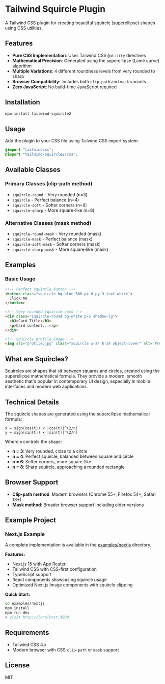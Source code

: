 # Tailwind Squircle Plugin

A Tailwind CSS plugin for creating beautiful squircle (superellipse) shapes using CSS utilities.

## Features

- **Pure CSS Implementation**: Uses Tailwind CSS `@utility` directives
- **Mathematical Precision**: Generated using the superellipse (Lamé curve) algorithm
- **Multiple Variations**: 4 different roundness levels from very rounded to sharp
- **Browser Compatibility**: Includes both `clip-path` and `mask` variants
- **Zero JavaScript**: No build-time JavaScript required

## Installation

```bash
npm install tailwind-squircle2
```

## Usage

Add the plugin to your CSS file using Tailwind CSS import system:

```css
@import "tailwindcss";
@import "tailwind-squircle2/css";
```

## Available Classes

### Primary Classes (clip-path method)
- `squircle-round` - Very rounded (n=3)
- `squircle` - Perfect balance (n=4)
- `squircle-soft` - Softer corners (n=6)
- `squircle-sharp` - More square-like (n=8)

### Alternative Classes (mask method)
- `squircle-round-mask` - Very rounded (mask)
- `squircle-mask` - Perfect balance (mask)
- `squircle-soft-mask` - Softer corners (mask)  
- `squircle-sharp-mask` - More square-like (mask)

## Examples

### Basic Usage

```html
<!-- Perfect squircle button -->
<button class="squircle bg-blue-500 px-6 py-3 text-white">
  Click me
</button>

<!-- Very rounded squircle card -->
<div class="squircle-round bg-white p-6 shadow-lg">
  <h3>Card Title</h3>
  <p>Card content...</p>
</div>

<!-- Squircle profile image -->
<img src="profile.jpg" class="squircle w-24 h-24 object-cover" alt="Profile" />
```

## What are Squircles?

Squircles are shapes that sit between squares and circles, created using the superellipse mathematical formula. They provide a modern, smooth aesthetic that's popular in contemporary UI design, especially in mobile interfaces and modern web applications.

## Technical Details

The squircle shapes are generated using the superellipse mathematical formula:

```
x = sign(cos(t)) × |cos(t)|^(2/n)
y = sign(sin(t)) × |sin(t)|^(2/n)
```

Where `n` controls the shape:
- **n = 3**: Very rounded, close to a circle
- **n = 4**: Perfect squircle, balanced between square and circle
- **n = 6**: Softer corners, more square-like
- **n = 8**: Sharp squircle, approaching a rounded rectangle

## Browser Support

- **Clip-path method**: Modern browsers (Chrome 55+, Firefox 54+, Safari 13+)
- **Mask method**: Broader browser support including older versions

## Example Project

### Next.js Example
A complete implementation is available in the [examples/nextjs](./examples/nextjs/) directory.

**Features:**
- Next.js 15 with App Router
- Tailwind CSS with CSS-first configuration
- TypeScript support
- React components showcasing squircle usage
- Optimized Next.js Image components with squircle clipping

**Quick Start:**
```bash
cd examples/nextjs
npm install
npm run dev
# Visit http://localhost:3000
```

## Requirements

- Tailwind CSS 4.x
- Modern browser with CSS `clip-path` or `mask` support

## License

MIT